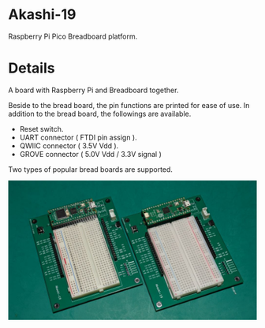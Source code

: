 # Akashi-19
Raspberry Pi Pico Breadboard platform. 

# Details

A board with Raspberry Pi and Breadboard together. 

Beside to the bread board, the pin functions are printed for ease of use. In addition to the bread board, the followings are available. 

- Reset switch. 
- UART connector ( FTDI pin assign ).
- QWIIC connector ( 3.5V Vdd ).
- GROVE connector ( 5.0V Vdd / 3.3V signal )

Two types of popular bread boards are supported. 

![](images/PXL_20241109_075252127.MP.jpg)